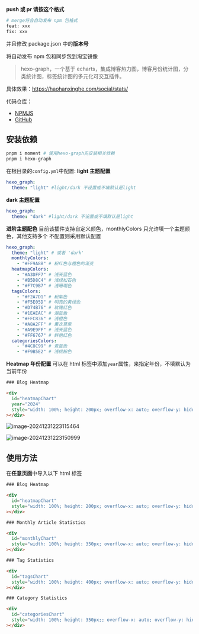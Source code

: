 **push 或 pr 请按这个格式**

```bash
# merge将会自动发布 npm 包格式
feat: xxx
fix: xxx
```

并且修改 package.json 中的**版本号**

将自动发布 npm 包和同步包到淘宝镜像

> hexo-graph，一个基于 echarts，集成博客热力图，博客月份统计图，分类统计图，标签统计图的多元化可交互插件。

具体效果：https://haohanxinghe.com/social/stats/

代码仓库：

- [NPMJS](https://www.npmjs.com/package/hexo-graph?activeTab=readme)
- [GitHub](https://github.com/codepzj/hexo-graph)

## 安装依赖

```bash
pnpm i moment # 使用hexo-graph先安装相关依赖
pnpm i hexo-graph
```

在根目录的`config.yml`中配置:
**light 主题配置**

```yaml
hexo_graph:
  theme: "light" #light/dark 不设置或不填默认是light
```

**dark 主题配置**

```yaml
hexo_graph:
  theme: "dark" #light/dark 不设置或不填默认是light
```

**进阶主题配色**
目前该插件支持自定义颜色，monthlyColors 只允许填一个主题颜色，其他支持多个
不配置则采用默认配置

```yaml
hexo_graph:
  theme: "light" # 或者 'dark'
  monthlyColors:
    - "#FF9A8B" # 粉红色与橙色的渐变
  heatmapColors:
    - "#A3DFF7" # 浅天蓝色
    - "#B5D8C4" # 浅绿松石色
    - "#F7C9B7" # 浅珊瑚色
  tagsColors:
    - "#F2A7D1" # 粉紫色
    - "#F5E05D" # 明亮的黄绿色
    - "#D74B76" # 玫瑰红色
    - "#1EAEAC" # 湖蓝色
    - "#FFC836" # 浅橙色
    - "#A8A2FF" # 薰衣草紫
    - "#A9E9FF" # 浅天蓝色
    - "#FF6767" # 鲜艳红色
  categoriesColors:
    - "#4C8C99" # 青蓝色
    - "#F9B5E2" # 浅桃粉色
```

**Heatmap 年份配置**
可以在 html 标签中添加`year`属性，来指定年份，不填默认为当前年份

```html
### Blog Heatmap

<div
  id="heatmapChart"
  year="2024"
  style="width: 100%; height: 200px; overflow-x: auto; overflow-y: hidden; border-radius: 10px; padding: 10px;box-shadow: 0 2px 10px rgba(0, 0, 0, 0.1);"
></div>
```

![image-20241231223115464](https://image.codepzj.cn/image/202412312231916.png)

![image-20241231223150999](https://image.codepzj.cn/image/202412312231480.png)

## 使用方法

在**任意页面**中导入以下 html 标签

```html
### Blog Heatmap

<div
  id="heatmapChart"
  style="width: 100%; height: 200px; overflow-x: auto; overflow-y: hidden; border-radius: 10px; padding: 10px;box-shadow: 0 2px 10px rgba(0, 0, 0, 0.1);"
></div>

### Monthly Article Statistics

<div
  id="monthlyChart"
  style="width: 100%; height: 350px; overflow-x: auto; overflow-y: hidden; border-radius: 10px; padding: 10px;box-shadow: 0 2px 10px rgba(0, 0, 0, 0.1);"
></div>

### Tag Statistics

<div
  id="tagsChart"
  style="width: 100%; height: 400px; overflow-x: auto; overflow-y: hidden; border-radius: 10px; padding: 10px;box-shadow: 0 2px 10px rgba(0, 0, 0, 0.1);"
></div>

### Category Statistics

<div
  id="categoriesChart"
  style="width: 100%; height: 350px;; overflow-x: auto; overflow-y: hidden; border-radius: 10px; padding: 10px;box-shadow: 0 2px 10px rgba(0, 0, 0, 0.1);"
></div>
```
